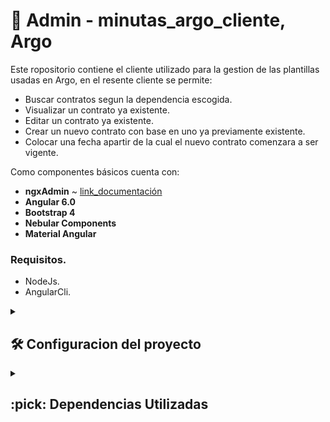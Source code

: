 # :ledger: Admin - minutas_argo_cliente, Argo
Este ropositorio contiene el cliente utilizado para la gestion de las plantillas usadas en Argo, en el resente cliente se permite: 

- Buscar contratos segun la dependencia escogida.
- Visualizar un contrato ya existente.
- Editar un contrato ya existente.
- Crear un nuevo contrato con base en uno ya previamente existente.
- Colocar una fecha apartir de la cual el nuevo contrato comenzara a ser vigente.


Como componentes básicos cuenta con:
 * **ngxAdmin** ~ [link_documentación](https://github.com/akveo/ngx-admin)
 * **Angular 6.0**
 * **Bootstrap 4**
 * **Nebular Components**
 * **Material Angular**

### Requisitos.

- NodeJs.
- AngularCli.

<details>
<summary><h2> 🛠️ Configuracion del proyecto</h2></summary>

  - Clonar el repositorio del proyecto

```shell
git clone https://github.com/udistrital/minutas_argo_cliente.git
```
  - Dentro de la carpeta del proyecto, intalar las dependencia.

  ```shell 
      npm install
  ```
  - 🚀 Correr el proyecto para verificar que las dependencias estan correctamente instaladas

  ```shell 
      ng serve
  ```
  o
  ```shell 
      npm start
  ```
</details>

<details>
<summary><h2> :pick: Dependencias Utilizadas</h2></summary>
    Dependencias incluidas:

  - **[Nebular](https://github.com/akveo/nebular)** 
  - **Angular 6**
  - **Bootstrap 4** 
  - **[Material Angular](https://material.angular.io/)** 

  ### API CRUD
  - **minutas_argo_crud:** este [api](https://github.com/udistrital/minutas_argo_crud). gestionar el CRUD de las plantillas.

  ### Variables de entorno
  ```typescript 
      {
      
          NUXEO: 'servicio de gestion y almacenamiento de documentos.',
        WSO2_SERVICE: 'servicio de autenticacion unica',
        DOCUMENTO_SERVICE: 'servicio de almanecamiento de ID de documentos enviados a Nuxeo(no se usa actualmente en este aplicativo)',
        CONF_MENU_SERVICE: 'servicio para obtener el menu a mostrar en la aplicacion',
        MINUTAS_ARGO_SERVICE:   'servicio CRUD para gestionar las plantillas',
        CONTRATO_SERVICE: 'servicio para obtener los cntratos segun la dependencia seleccionada',
  };
  ```
</details>